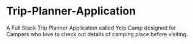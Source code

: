 # Trip-Planner-Application
A Full Stack Trip Planner Application called Yelp Camp designed for Campers who love to check out details of camping place before visiting.
